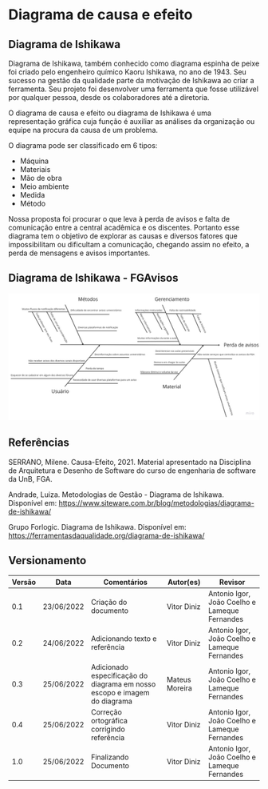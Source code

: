 # Diagrama de causa e efeito

## Diagrama de Ishikawa

Diagrama de Ishikawa, também conhecido como diagrama espinha de peixe foi criado pelo engenheiro químico Kaoru Ishikawa, no ano de 1943. Seu sucesso na gestão da qualidade parte da motivação de Ishikawa ao criar a ferramenta. Seu projeto foi desenvolver uma ferramenta que fosse utilizável por qualquer pessoa, desde os colaboradores até a diretoria.

O diagrama de causa e efeito ou diagrama de Ishikawa é uma representação gráfica cuja função é auxiliar as análises da organização ou equipe na procura da causa de um problema.

O diagrama pode ser classificado em 6 tipos:

- Máquina
- Materiais
- Mão de obra
- Meio ambiente
- Medida
- Método

Nossa proposta foi procurar o que leva à perda de avisos e falta de comunicação entre a central acadêmica e os discentes. Portanto esse diagrama tem o objetivo de explorar as causas e diversos fatores que impossibilitam ou dificultam a comunicação, chegando assim no efeito, a perda de mensagens e avisos importantes. 

## Diagrama de Ishikawa - FGAvisos

[![CausaEfeito](../../assets/img/Diagrama_de_Causa_e_Efeito.jpg "Diagrama de Causa e Efeito")](https://miro.com/app/board/uXjVOraOMNU=/?share_link_id=963594131314)

## Referências

SERRANO, Milene. Causa-Efeito, 2021. Material apresentado na Disciplina de Arquitetura e Desenho de Software do curso de engenharia de software da UnB, FGA.

Andrade, Luiza. Metodologias de Gestão - Diagrama de Ishikawa. Disponível em: https://www.siteware.com.br/blog/metodologias/diagrama-de-ishikawa/

Grupo Forlogic. Diagrama de Ishikawa. Disponível em: https://ferramentasdaqualidade.org/diagrama-de-ishikawa/ 

## Versionamento

| Versão | Data       | Comentários                     | Autor(es)       | Revisor |
| ------ | ---------- | -----------------------------   | --------------- | ------- |
| 0.1    | 23/06/2022 | Criação do documento            | Vitor Diniz     | Antonio Igor, João Coelho e Lameque Fernandes |                            
| 0.2    | 24/06/2022 | Adicionando texto e referência  | Vitor Diniz     | Antonio Igor, João Coelho e Lameque Fernandes |
| 0.3    | 25/06/2022 | Adicionado especificação do diagrama em nosso escopo e imagem do diagrama | Mateus Moreira | Antonio Igor, João Coelho e Lameque Fernandes |
| 0.4    | 25/06/2022 | Correção ortográfica corrigindo referência | Vitor Diniz | Antonio Igor, João Coelho e Lameque Fernandes |
| 1.0    | 25/06/2022 | Finalizando Documento | Vitor Diniz | Antonio Igor, João Coelho e Lameque Fernandes |
         
